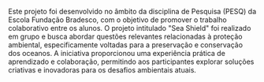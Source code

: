 Este projeto foi desenvolvido no âmbito da disciplina de Pesquisa (PESQ) da Escola Fundação Bradesco, com o objetivo de promover o trabalho colaborativo entre os alunos. O projeto intitulado "Sea Shield" foi realizado em grupo e busca abordar questões relevantes relacionadas à proteção ambiental, especificamente voltadas para a preservação e conservação dos oceanos. A iniciativa proporcionou uma experiência prática de aprendizado e colaboração, permitindo aos participantes explorar soluções criativas e inovadoras para os desafios ambientais atuais.
